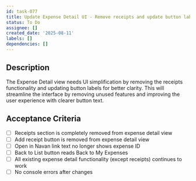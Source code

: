 ```yaml
---
id: task-077
title: Update Expense Detail UI - Remove receipts and update button labels
status: To Do
assignee: []
created_date: '2025-08-11'
labels: []
dependencies: []
---
```


## Description

The Expense Detail view needs UI simplification by removing the receipts functionality and updating button labels for better clarity. This will streamline the interface by removing unused features and improving the user experience with clearer button text.

## Acceptance Criteria

- [ ] Receipts section is completely removed from expense detail view
- [ ] Add receipt button is removed from expense detail view
- [ ] Open in Navan link text no longer shows expense ID
- [ ] Back to List button reads Back to My Expenses
- [ ] All existing expense detail functionality (except receipts) continues to work
- [ ] No console errors after changes
